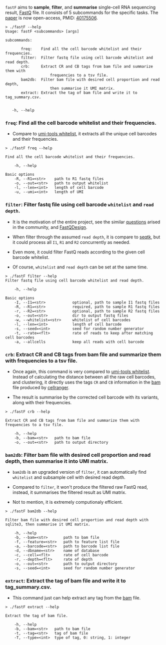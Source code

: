 `fastF` aims to **sample**, **filter**, and **summarise** single-cell RNA sequencing result, [FastQ](https://en.wikipedia.org/wiki/FASTQ_format) file. It consists of 5 subcommands for the specific tasks. The [paper](https://www.nature.com/articles/s42003-025-07938-8) is now open-access, PMID: [40175506](https://pubmed.ncbi.nlm.nih.gov/40175506/). 


 ```
> ./fastF --help
Usage: fastF <subcommands> [args]

subcommands:

        freq:    Find all the cell barcode whitelist and their frequencies.
        filter:  Filter fastq file using cell barcode whitelist and read depth.
        crb:     Extract CR and CB tags from bam file and summarize them with 
                     frequencies to a tsv file.
        bam2db:  Filter bam file with desired cell proportion and read depth, 
                     then summarise it UMI matrix.
        extract: Extract the tag of bam file and write it to tag_summary.csv.


    -h, --help
 ```   
    
### `freq`: Find all the cell barcode whitelist and their frequencies.

* Compare to [umi-tools whitelist](https://umi-tools.readthedocs.io/en/latest/reference/whitelist.html#usage), it extracts all the unique cell barcodes and their frequencies.
  
```
> ./fastF freq --help

Find all the cell barcode whitelist and their frequencies.

    -h, --help        

Basic options
    -R, --R1=<str>    path to R1 fastq files
    -o, --out=<str>   path to output whitelist
    -l, --len=<int>   length of cell barcode
    -u, --umi=<int>   length of UMI
```

### `filter`: Filter fastq file using cell barcode `whitelist` and `read depth`.

* It is the motivation of the entire project, see the similar [questions](https://www.biostars.org/post/search/?query=sample+cells+from+fastQ+file) arised in the community, and [FastQDesign](https://github.com/yuw444/FastQDesign). 

* When filter through the assumed `read depth`, it is compare to [seqtk](https://github.com/lh3/seqtk), but it could process all `I1`, `R1` and `R2` concurrently as needed. 

* Even more, it could filter FastQ reads according to the given cell barcode whitelist.

* Of course, `whitelist` and `read depth` can be set at the same time.

```
> ./fastF filter --help
Filter fastq file using cell barcode whitelist and read depth.

    -h, --help                

Basic options
    -I, --I1=<str>            optional, path to sample I1 fastq files
    -R, --R1=<str>            required, path to sample R1 fastq files
    -r, --R2=<str>            optional, path to sample R2 fastq files
    -o, --out=<str>           dir to output fastq files
    -w, --whitelist=<str>     whitelist of cell barcodes
    -l, --len=<int>           length of cell barcode
    -s, --seed=<int>          seed for random number generator
    -t, --rate=<flt>          rate of reads to keep after matching cell barcodes
    -a, --allcells            keep all reads with cell barcode
```

### `crb`:     Extract CR and CB tags from bam file and summarize them with frequencies to a tsv file.

* Once again, this command is very compared to [umi-tools whitelist](https://umi-tools.readthedocs.io/en/latest/reference/whitelist.html#usage). Instead of calculating the distance between all the raw cell barcodes, and clustering, it directly uses the tags `CR` and `CB` information in the [bam](https://support.10xgenomics.com/single-cell-gene-expression/software/pipelines/latest/output/bam) file produced by [cellranger](https://www.10xgenomics.com/support/software/cell-ranger/latest). 

* The result is summarise by the corrected cell barcode with its variants, along with their frequencies. 

```
> ./fastF crb --help

Extract CR and CB tags from bam file and summarize them with frequencies to a tsv file.

    -h, --help        
    -b, --bam=<str>   path to bam file
    -o, --out=<str>   path to output directory
```

### `bam2db`:  Filter bam file with desired cell proportion and read depth, then summarise it into UMI matrix.

* `bam2db` is an upgraded version of `filter`, it can automatically find `whitelist` and subsample cell with desired read depth. 

* Compared to `filter`, it won't produce the filtered raw FastQ read, instead, it summarises the filtered result as UMI matrix. 

* Not to mention, it is extremely computionaly efficient. 

```
> ./fastF bam2db --help

Filter bam file with desired cell proportion and read depth with sqlite3, then summarise it UMI matrix.

    -h, --help            
    -b, --bam=<str>       path to bam file
    -f, --feature=<str>   path to feature list file
    -a, --barcode=<str>   path to barcode list file
    -d, --dbname=<str>    name of database
    -c, --cell=<flt>      rate of cell barcode
    -r, --depth=<flt>     rate of depth
    -o, --out=<str>       path to output directory
    -s, --seed=<int>      seed for random number generator
```

### `extract`: Extract the tag of bam file and write it to tag_summary.csv.

* This command just can help extract any tag from the [bam](https://support.10xgenomics.com/single-cell-gene-expression/software/pipelines/latest/output/bam) file. 

```
> ./fastF extract --help

Extract the tag of bam file.

    -h, --help        
    -b, --bam=<str>   path to bam file
    -t, --tag=<str>   tag of bam file
    -T, --type=<int>  type of tag, 0: string, 1: integer
```


